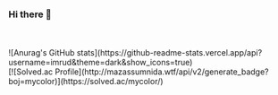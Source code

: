 ### Hi there 🐬
<br/>
<br/>
![Anurag's GitHub stats](https://github-readme-stats.vercel.app/api?username=imrud&theme=dark&show_icons=true)
<br/>
[![Solved.ac Profile](http://mazassumnida.wtf/api/v2/generate_badge?boj=mycolor)](https://solved.ac/mycolor/)

<!--
**imrud/imrud** is a ✨ _special_ ✨ repository because its `README.md` (this file) appears on your GitHub profile.

Here are some ideas to get you started:

- 🔭 I’m currently working on ...
- 🌱 I’m currently learning ...
- 👯 I’m looking to collaborate on ...
- 🤔 I’m looking for help with ...
- 💬 Ask me about ...
- 📫 How to reach me: ...
- 😄 Pronouns: ...
- ⚡ Fun fact: ...
-->

